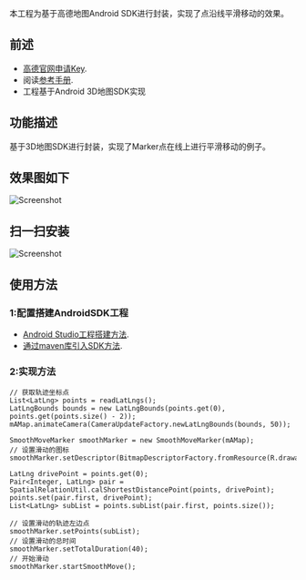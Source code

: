 本工程为基于高德地图Android SDK进行封装，实现了点沿线平滑移动的效果。
## 前述 ##
- [高德官网申请Key](http://lbs.amap.com/dev/#/).
- 阅读[参考手册](http://a.amap.com/lbs/static/unzip/Android_Map_Doc/index.html).
- 工程基于Android 3D地图SDK实现

## 功能描述 ##
基于3D地图SDK进行封装，实现了Marker点在线上进行平滑移动的例子。

## 效果图如下 ##

![Screenshot](https://raw.githubusercontent.com/amap-demo/android-smooth-move/master/resource/screenshot.png)
             
## 扫一扫安装 ##
![Screenshot]( https://raw.githubusercontent.com/amap-demo/android-smooth-move/master/resource/download.png)  


## 使用方法 ##
### 1:配置搭建AndroidSDK工程 ###
- [Android Studio工程搭建方法](http://lbs.amap.com/api/android-sdk/guide/creat-project/android-studio-creat-project/#add-jars).
- [通过maven库引入SDK方法](http://lbs.amap.com/api/android-sdk/guide/create-project/android-studio-create-project#gradle_sdk).

### 2:实现方法 ###

``` 
// 获取轨迹坐标点
List<LatLng> points = readLatLngs();
LatLngBounds bounds = new LatLngBounds(points.get(0), points.get(points.size() - 2));
mAMap.animateCamera(CameraUpdateFactory.newLatLngBounds(bounds, 50));

SmoothMoveMarker smoothMarker = new SmoothMoveMarker(mAMap);
// 设置滑动的图标
smoothMarker.setDescriptor(BitmapDescriptorFactory.fromResource(R.drawable.icon_car));

LatLng drivePoint = points.get(0);
Pair<Integer, LatLng> pair = SpatialRelationUtil.calShortestDistancePoint(points, drivePoint);
points.set(pair.first, drivePoint);
List<LatLng> subList = points.subList(pair.first, points.size());

// 设置滑动的轨迹左边点
smoothMarker.setPoints(subList);
// 设置滑动的总时间
smoothMarker.setTotalDuration(40);
// 开始滑动
smoothMarker.startSmoothMove();
```
